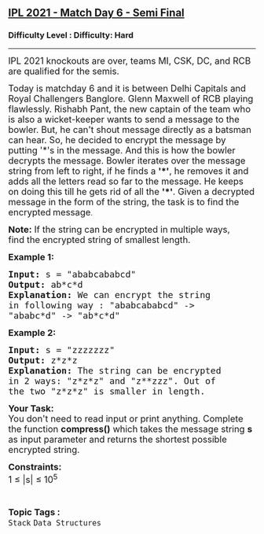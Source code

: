 <h2><a href="https://www.geeksforgeeks.org/problems/ipl-2021-match-day-6-semi-final--141634/1?page=10&difficulty=Hard&sortBy=submissions">IPL 2021 - Match Day 6 - Semi Final</a></h2><h3>Difficulty Level : Difficulty: Hard</h3><hr><div class="problems_problem_content__Xm_eO"><p><span style="font-size:18px">IPL 2021 knockouts are over, teams MI, CSK, DC, and RCB are qualified for the semis. </span></p>

<p><span style="font-size:18px">Today is matchday 6 and it is between Delhi Capitals and Royal Challengers Banglore. Glenn Maxwell of RCB playing flawlessly. Rishabh Pant, the new captain of the team who is also a wicket-keeper wants to send a message to the bowler. But, he can't&nbsp;shout message directly as a batsman can hear. So, he decided to encrypt the message by putting '*'s in the message. And this is how the bowler decrypts the message. Bowler iterates over the message string from left to right, if he finds a <strong>'*'</strong>, he removes it and adds all the letters read so far to the message. He keeps on doing this till he gets rid of all the <strong>'*'</strong>. Given a decrypted message in the form of the string, the task is to find the encrypted</span> <span style="font-size:18px">message</span>.</p>

<p><span style="font-size:18px"><strong>Note:</strong> If the string can be encrypted in multiple ways, find&nbsp;the encrypted string of smallest length.</span></p>

<p><span style="font-size:18px"><strong>Example 1:</strong></span></p>

<pre><span style="font-size:18px"><strong>Input:</strong> s = "ababcababcd"
<strong>Output:</strong> ab*c*d
<strong>Explanation: </strong>We can encrypt the string 
in following way : "ababcababcd"&nbsp;-&gt; 
"ababc*d" -&gt; "ab*c*d"</span>
</pre>

<p><span style="font-size:18px"><strong>Example 2:</strong></span></p>

<pre><span style="font-size:18px"><strong>Input: </strong>s = "zzzzzzz"
<strong>Output:</strong> z*z*z
<strong>Explanation: </strong>The string can be encrypted 
in 2 ways: "z*z*z" and "z**zzz". Out of 
the two "z*z*z" is smaller in length.</span></pre>

<p><span style="font-size:18px"><strong>Your Task:&nbsp;</strong><br>
You don't need to read input or print anything. Complete the function <strong>compress()</strong> which takes the message string <strong>s</strong> as input parameter and returns the shortest possible encrypted&nbsp;string.</span></p>

<p><span style="font-size:18px"><strong>Constraints:&nbsp;</strong><br>
1 ≤ |s| ≤ 10<sup>5</sup></span></p>
</div><br><p><span style=font-size:18px><strong>Topic Tags : </strong><br><code>Stack</code>&nbsp;<code>Data Structures</code>&nbsp;